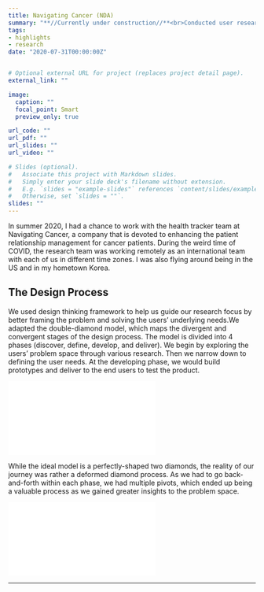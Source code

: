 ```yaml
---
title: Navigating Cancer (NDA)
summary: "**//Currently under construction//**<br>Conducted user research to identify problems & recommended features to enhance the symptom management experience"
tags:
- highlights
- research
date: "2020-07-31T00:00:00Z"


# Optional external URL for project (replaces project detail page).
external_link: ""

image:
  caption: ""
  focal_point: Smart
  preview_only: true

url_code: ""
url_pdf: ""
url_slides: ""
url_video: ""

# Slides (optional).
#   Associate this project with Markdown slides.
#   Simply enter your slide deck's filename without extension.
#   E.g. `slides = "example-slides"` references `content/slides/example-slides.md`.
#   Otherwise, set `slides = ""`.
slides: ""
---
```


In summer 2020, I had a chance to work with the health tracker team at Navigating Cancer, a company that is devoted to enhancing the patient relationship management for cancer patients. During the weird time of COVID, the research team was working remotely as an international team with each of us in different time zones. I was also flying around being in the US and in my hometown Korea.


## The Design Process
We used design thinking framework to help us guide our research focus by better framing the problem and solving the users’ underlying needs.We adapted the double-diamond model, which maps the divergent and convergent stages of the design process. The model is divided into 4 phases (discover, define, develop, and deliver). We begin by exploring the users’ problem space through various research. Then we narrow down to defining the user needs. At the developing phase, we would build prototypes and deliver to the end users to test the product.

![](/pdf/navigating-cancer-resources/double-diamond.pdf)

While the ideal model is a perfectly-shaped two diamonds, the reality of our journey was rather a deformed diamond process. As we had to go back-and-forth within each phase, we had multiple pivots, which ended up being a valuable process as we gained greater insights to the problem space.

![](/pdf/navigating-cancer-resources/deformed-diamond.pdf)

---
<br>
